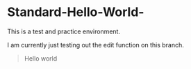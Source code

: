 # Standard-Hello-World-
This is a test and practice environment. 

I am currently just testing out the edit function on this branch. 

> Hello world 
